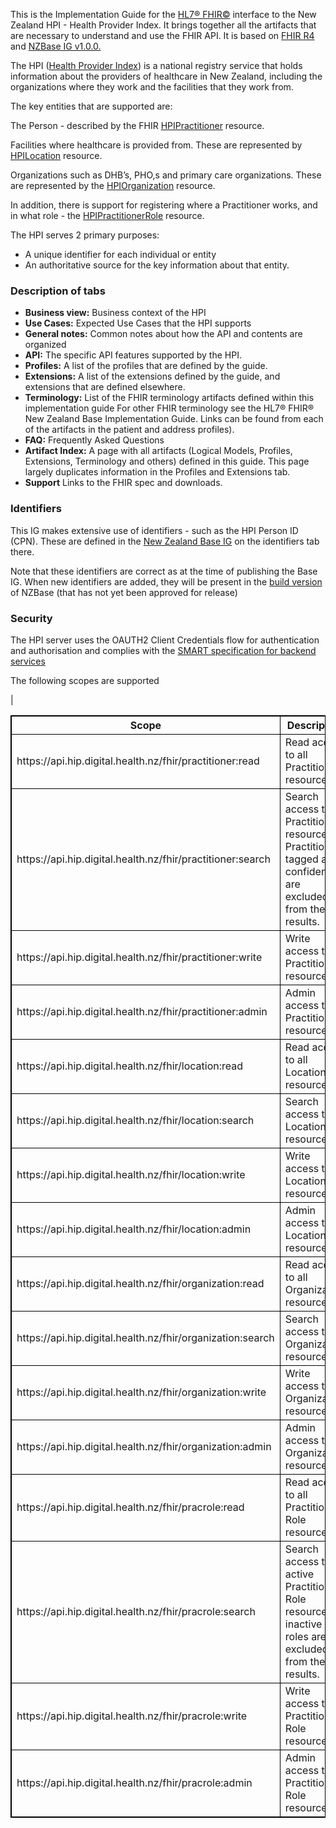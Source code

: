 
This is the Implementation Guide for the [HL7® FHIR©](http://hl7.org/fhir) interface to the New Zealand HPI - Health Provider Index. It brings together all the artifacts that are necessary to understand and use the FHIR API.
It is based on  [FHIR R4](http://hl7.org/fhir/R4.0.1/) and [NZBase IG v1.0.0.](https://fhir.org.nz/ig/base/history.html)

The HPI ([Health Provider Index](https://www.health.govt.nz/our-work/health-identity/health-provider-index)) is a national registry service that holds information about the providers of healthcare in New Zealand, including the organizations where they work and the facilities that they work from.

The key entities that are supported are:

The Person - described by the FHIR [HPIPractitioner](StructureDefinition-HPIPractitioner.html) resource.

Facilities where healthcare is provided from. These are represented by [HPILocation](StructureDefinition-HpiLocation.html) resource.

Organizations such as DHB’s, PHO,s and primary care organizations. These are represented by the [HPIOrganization](StructureDefinition-HpiOrganization.html) resource.

In addition, there is support for registering where a Practitioner works, and in what role - the [HPIPractitionerRole](StructureDefinition-HPIPractitionerRole.html) resource.

The HPI serves 2 primary purposes:

* A unique identifier for each individual or entity
* An authoritative source for the key information about that entity.


### Description of tabs

* **Business view:**  Business context of the HPI
* **Use Cases:**  Expected Use Cases that the HPI supports
* **General notes:**  Common notes about how the API and contents are organized
* **API:** The specific API features supported by the HPI.
* **Profiles:** A list of the profiles that are defined by the guide. 
* **Extensions:** A list of the extensions defined by the guide, and extensions that are defined elsewhere.
* **Terminology:** List of the FHIR terminology artifacts defined within this implementation guide For other FHIR terminology see the HL7® FHIR® New Zealand Base Implementation Guide. Links can be found from each of the artifacts in the patient and address profiles).
* **FAQ:** Frequently Asked Questions
* **Artifact Index:** A page with all artifacts (Logical Models, Profiles, Extensions, Terminology and others) defined in this guide. This page largely duplicates information in the Profiles and Extensions tab.
* **Support** Links to the FHIR spec and downloads. 

### Identifiers

This IG makes extensive use of identifiers - such as the HPI Person ID (CPN). These
are defined in the [New Zealand Base IG](https://fhir.org.nz/ig/base/namingSystems.html) on the identifiers tab there.

Note that these identifiers are correct as at the time of publishing the Base IG. When
new identifiers are added, they will be present in the [build version](http://build.fhir.org/ig/HL7NZ/nzbase/branches/master/index.html) of NZBase (that has not yet been approved for release)

### Security

The HPI server uses the OAUTH2 Client Credentials flow for authentication and authorisation and complies with the [SMART  specification  for backend services]( https://build.fhir.org/ig/HL7/smart-app-launch/backend-services.html)

The following scopes are supported
<table>
<style>
table, th, td {
  border: 1px solid black;
  border-collapse: collapse;
}
</style>

<tr><th>Scope</th>           <th>Description</th>                     |<th> </th>

<tr><td> https://api.hip.digital.health.nz/fhir/practitioner:read   </td><td> Read access to all Practitioner resources. </td><td> </td></tr>
<tr><td> https://api.hip.digital.health.nz/fhir/practitioner:search </td><td> Search access to Practitioner resources, Practitioners tagged as confidential are excluded from the results. </td></tr>
<tr><td>https://api.hip.digital.health.nz/fhir/practitioner:write  </td><td> Write access to all Practitioner resources. </td><td>
<tr><td> https://api.hip.digital.health.nz/fhir/practitioner:admin  </td><td> Admin access to all Practitioner resources. </td><td><b>Allows access to confidential data.</b> </td></tr>
<tr><td>https://api.hip.digital.health.nz/fhir/location:read       </td><td> Read access to all Location resources.  </td><td> </td></tr>
<tr><td>https://api.hip.digital.health.nz/fhir/location:search    </td><td>Search access to all Location resources  </td><td> </td></tr>
<tr><td> https://api.hip.digital.health.nz/fhir/location:write     </td><td> Write access to all Location resources. </td><td> </td></tr>
<tr><td>https://api.hip.digital.health.nz/fhir/location:admin    </td><td> Admin access to all Location resources.</td><td> <b>Allows access to confidential data.</b> </td></tr>
<tr><td>https://api.hip.digital.health.nz/fhir/organization:read  </td><td> Read access to all Organization resources. </td><td> </td></tr>
<tr><td> https://api.hip.digital.health.nz/fhir/organization:search </td><td> Search access to all Organization resources </td><td> </td></tr>
<tr><td>https://api.hip.digital.health.nz/fhir/organization:write </td><td> Write access to all Organization resources. </td><td> </td></tr>
<tr><td>https://api.hip.digital.health.nz/fhir/organization:admin  </td><td> Admin access to all Organization resources.</td><td> <b>Allows access to confidential data.</b> </td></tr>
<tr><td> https://api.hip.digital.health.nz/fhir/pracrole:read     </td><td> Read access to all Practitioner Role resources.</td><td> </td></tr>
<tr><td>https://api.hip.digital.health.nz/fhir/pracrole:search    </td><td> Search access to all active Practitioner Role resources, inactive roles are excluded from the results. </td><td> </td></tr>
<tr><td>https://api.hip.digital.health.nz/fhir/pracrole:write    </td><td> Write access to all Practitioner Role resources.</td><td> </td></tr>
<tr><td> https://api.hip.digital.health.nz/fhir/pracrole:admin    </td><td> Admin access to all Practitioner Role resources.</td><td> <b>Allows access to confidential data.</b></td></tr>
</table>